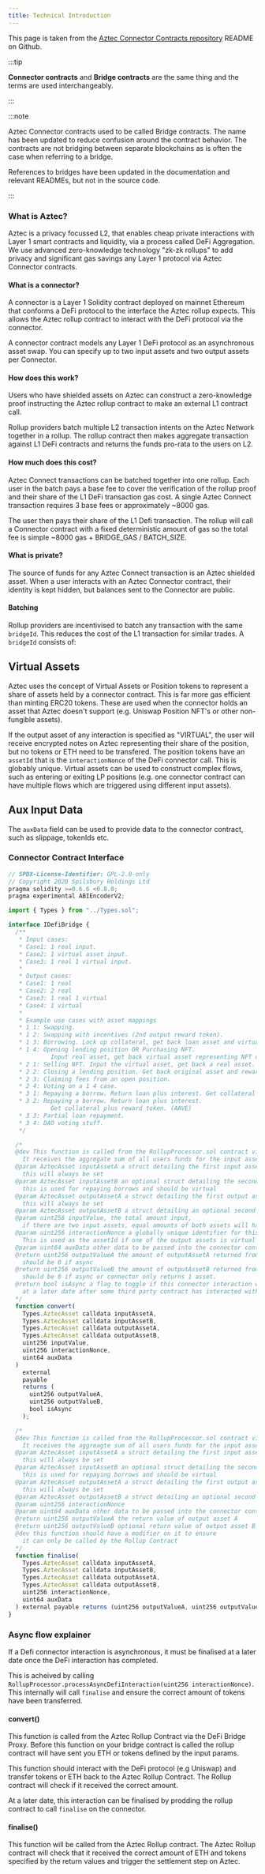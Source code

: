 ```yaml
---
title: Technical Introduction
---
```


This page is taken from the [Aztec Connector Contracts repository](https://github.com/AztecProtocol/aztec-connect-bridges) README on Github.

:::tip

**Connector contracts** and **Bridge contracts** are the same thing and the terms are used interchangeably.

:::

:::note

Aztec Connector contracts used to be called Bridge contracts. The name has been updated to reduce confusion around the contract behavior. The contracts are not bridging between separate blockchains as is often the case when referring to a bridge.

References to bridges have been updated in the documentation and relevant READMEs, but not in the source code.

:::

### What is Aztec?

Aztec is a privacy focussed L2, that enables cheap private interactions with Layer 1 smart contracts and liquidity, via a process called DeFi Aggregation. We use advanced zero-knowledge technology "zk-zk rollups" to add privacy and significant gas savings any Layer 1 protocol via Aztec Connector contracts.

#### What is a connector?

A connector is a Layer 1 Solidity contract deployed on mainnet Ethereum that conforms a DeFi protocol to the interface the Aztec rollup expects. This allows the Aztec rollup contract to interact with the DeFi protocol via the connector.

A connector contract models any Layer 1 DeFi protocol as an asynchronous asset swap. You can specify up to two input assets and two output assets per Connector.

#### How does this work?

Users who have shielded assets on Aztec can construct a zero-knowledge proof instructing the Aztec rollup contract to make an external L1 contract call.

Rollup providers batch multiple L2 transaction intents on the Aztec Network together in a rollup. The rollup contract then makes aggregate transaction against L1 DeFi contracts and returns the funds pro-rata to the users on L2.

#### How much does this cost?

Aztec Connect transactions can be batched together into one rollup. Each user in the batch pays a base fee to cover the verification of the rollup proof and their share of the L1 DeFi transaction gas cost. A single Aztec Connect transaction requires 3 base fees or approximately ~8000 gas.

The user then pays their share of the L1 Defi transaction. The rollup will call a Connector contract with a fixed deterministic amount of gas so the total fee is simple ~8000 gas + BRIDGE_GAS / BATCH_SIZE.

#### What is private?

The source of funds for any Aztec Connect transaction is an Aztec shielded asset. When a user interacts with an Aztec Connector contract, their identity is kept hidden, but balances sent to the Connector are public.

#### Batching

Rollup providers are incentivised to batch any transaction with the same `bridgeId`. This reduces the cost of the L1 transaction for similar trades. A `bridgeId` consists of:

## Virtual Assets

Aztec uses the concept of Virtual Assets or Position tokens to represent a share of assets held by a connector contract. This is far more gas efficient than minting ERC20 tokens. These are used when the connector holds an asset that Aztec doesn't support (e.g. Uniswap Position NFT's or other non-fungible assets).

If the output asset of any interaction is specified as "VIRTUAL", the user will receive encrypted notes on Aztec representing their share of the position, but no tokens or ETH need to be transfered. The position tokens have an `assetId` that is the `interactionNonce` of the DeFi connector call. This is globably unique. Virtual assets can be used to construct complex flows, such as entering or exiting LP positions (e.g. one connector contract can have multiple flows which are triggered using different input assets).

## Aux Input Data

The `auxData` field can be used to provide data to the connector contract, such as slippage, tokenIds etc.

### Connector Contract Interface

```ts
// SPDX-License-Identifier: GPL-2.0-only
// Copyright 2020 Spilsbury Holdings Ltd
pragma solidity >=0.6.6 <0.8.0;
pragma experimental ABIEncoderV2;

import { Types } from "../Types.sol";

interface IDefiBridge {
  /**
   * Input cases:
   * Case1: 1 real input.
   * Case2: 1 virtual asset input.
   * Case3: 1 real 1 virtual input.
   *
   * Output cases:
   * Case1: 1 real
   * Case2: 2 real
   * Case3: 1 real 1 virtual
   * Case4: 1 virtual
   *
   * Example use cases with asset mappings
   * 1 1: Swapping.
   * 1 2: Swapping with incentives (2nd output reward token).
   * 1 3: Borrowing. Lock up collateral, get back loan asset and virtual position asset.
   * 1 4: Opening lending position OR Purchasing NFT. 
            Input real asset, get back virtual asset representing NFT or position.
   * 2 1: Selling NFT. Input the virtual asset, get back a real asset.
   * 2 2: Closing a lending position. Get back original asset and reward asset.
   * 2 3: Claiming fees from an open position.
   * 2 4: Voting on a 1 4 case.
   * 3 1: Repaying a borrow. Return loan plus interest. Get collateral back.
   * 3 2: Repaying a borrow. Return loan plus interest. 
            Get collateral plus reward token. (AAVE)
   * 3 3: Partial loan repayment.
   * 3 4: DAO voting stuff.
   */

  /*
  @dev This function is called from the RollupProcessor.sol contract via the DefiBridgeProxy.
    It receives the aggregate sum of all users funds for the input assets.
  @param AztecAsset inputAssetA a struct detailing the first input asset, 
    this will always be set
  @param AztecAsset inputAssetB an optional struct detailing the second input asset, 
    this is used for repaying borrows and should be virtual
  @param AztecAsset outputAssetA a struct detailing the first output asset, 
    this will always be set
  @param AztecAsset outputAssetB a struct detailing an optional second output asset
  @param uint256 inputValue, the total amount input, 
    if there are two input assets, equal amounts of both assets will have been input
  @param uint256 interactionNonce a globally unique identifier for this DeFi interaction.
    This is used as the assetId if one of the output assets is virtual
  @param uint64 auxData other data to be passed into the connector contract (slippage / nftID etc)
  @return uint256 outputValueA the amount of outputAssetA returned from this interaction,
    should be 0 if async
  @return uint256 outputValueB the amount of outputAssetB returned from this interaction, 
    should be 0 if async or connector only returns 1 asset.
  @return bool isAsync a flag to toggle if this connector interaction will return assets 
    at a later date after some third party contract has interacted with it via finalise()
  */
  function convert(
    Types.AztecAsset calldata inputAssetA,
    Types.AztecAsset calldata inputAssetB,
    Types.AztecAsset calldata outputAssetA,
    Types.AztecAsset calldata outputAssetB,
    uint256 inputValue,
    uint256 interactionNonce,
    uint64 auxData
  )
    external
    payable
    returns (
      uint256 outputValueA,
      uint256 outputValueB,
      bool isAsync
    );

  /*
  @dev This function is called from the RollupProcessor.sol contract via the DefiBridgeProxy.
    It receives the aggreagte sum of all users funds for the input assets.
  @param AztecAsset inputAssetA a struct detailing the first input asset, 
    this will always be set
  @param AztecAsset inputAssetB an optional struct detailing the second input asset, 
    this is used for repaying borrows and should be virtual
  @param AztecAsset outputAssetA a struct detailing the first output asset, 
    this will always be set
  @param AztecAsset outputAssetB a struct detailing an optional second output asset
  @param uint256 interactionNonce
  @param uint64 auxData other data to be passed into the connector contract (slippage / nftID etc)
  @return uint256 outputValueA the return value of output asset A
  @return uint256 outputValueB optional return value of output asset B
  @dev this function should have a modifier on it to ensure 
    it can only be called by the Rollup Contract
  */
  function finalise(
    Types.AztecAsset calldata inputAssetA,
    Types.AztecAsset calldata inputAssetB,
    Types.AztecAsset calldata outputAssetA,
    Types.AztecAsset calldata outputAssetB,
    uint256 interactionNonce,
    uint64 auxData
  ) external payable returns (uint256 outputValueA, uint256 outputValueB, bool interactionComplete);
}

```

### Async flow explainer

If a Defi connector interaction is asynchronous, it must be finalised at a later date once the DeFi interaction has completed.

This is acheived by calling `RollupProcessor.processAsyncDefiInteraction(uint256 interactionNonce)`. This internally will call `finalise` and ensure the correct amount of tokens have been transferred.

#### convert()

This function is called from the Aztec Rollup Contract via the DeFi Bridge Proxy. Before this function on your bridge contract is called the rollup contract will have sent you ETH or tokens defined by the input params.

This function should interact with the DeFi protocol (e.g Uniswap) and transfer tokens or ETH back to the Aztec Rollup Contract. The Rollup contract will check if it received the correct amount.


At a later date, this interaction can be finalised by prodding the rollup contract to call `finalise` on the connector.

#### finalise()

This function will be called from the Aztec Rollup contract. The Aztec Rollup contract will check that it received the correct amount of ETH and tokens specified by the return values and trigger the settlement step on Aztec.
